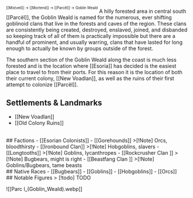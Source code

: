 <sup><sup>[[Mistveil]] → [[Mortend]] → [[Parcël]] → Goblin Weald</sup></sup> 
A hilly forested area in central south [[Parcël]], the Goblin Weald is named for the numerous, ever shifting goblinoid clans that live in the forests and caves of the region. These clans are consistently being created, destroyed, enslaved, joined, and disbanded so keeping track of all of them is practically impossible but there are a handful of prominent, and usually warring, clans that have lasted for long enough to actually be known by groups outside of the forest.

The southern section of the Goblin Weald along the coast is much less forested and is the location where [[Esoria]] has decided is the easiest place to travel to from their ports. For this reason it is the location of both their current colony, [[New Voadlan]], as well as the ruins of their first attempt to colonize [[Parcël]]. 

## Settlements & Landmarks
- [[New Voadlan]]
- [[Old Colony Ruins]]
<br>
## Factions
- [[Esorian Colonists]]
- [[Gorehounds]]
>[!Note] Orcs, bloodthirsty
- [[Ironbound Clan]]
>[!Note] Hobgoblins, slavers
- [[Longtooths]] 
>[!Note] Goblins, lycanthropes
- [[Rockcrusher Clan ]]
>[!Note] Bugbears, might is right
- [[Beastfang Clan ]]
>[!Note] Goblins/Bugbears, tame beasts
<br>
## Native Races
- [[Bugbears]]
- [[Goblins]]
- [[Hobgoblins]]
- [[Orcs]]
<br>
## Notable Figures
> [!todo] TODO

![[Parc l_(Goblin_Weald).webp]]